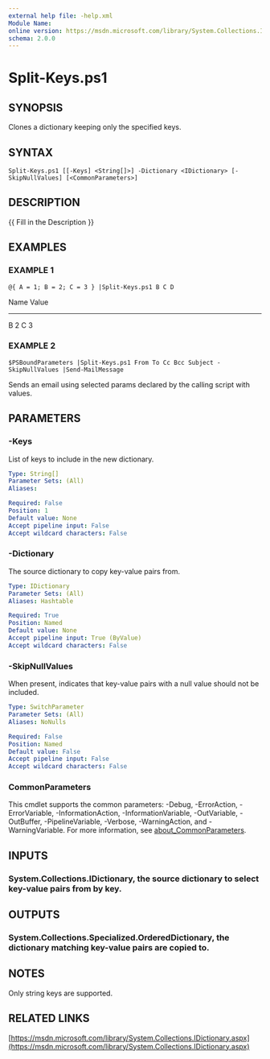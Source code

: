 ```yaml
---
external help file: -help.xml
Module Name:
online version: https://msdn.microsoft.com/library/System.Collections.IDictionary.aspx
schema: 2.0.0
---
```


# Split-Keys.ps1

## SYNOPSIS
Clones a dictionary keeping only the specified keys.

## SYNTAX

```
Split-Keys.ps1 [[-Keys] <String[]>] -Dictionary <IDictionary> [-SkipNullValues] [<CommonParameters>]
```

## DESCRIPTION
{{ Fill in the Description }}

## EXAMPLES

### EXAMPLE 1
```
@{ A = 1; B = 2; C = 3 } |Split-Keys.ps1 B C D
```

Name Value
---- -----
B    2
C    3

### EXAMPLE 2
```
$PSBoundParameters |Split-Keys.ps1 From To Cc Bcc Subject -SkipNullValues |Send-MailMessage
```

Sends an email using selected params declared by the calling script with values.

## PARAMETERS

### -Keys
List of keys to include in the new dictionary.

```yaml
Type: String[]
Parameter Sets: (All)
Aliases:

Required: False
Position: 1
Default value: None
Accept pipeline input: False
Accept wildcard characters: False
```

### -Dictionary
The source dictionary to copy key-value pairs from.

```yaml
Type: IDictionary
Parameter Sets: (All)
Aliases: Hashtable

Required: True
Position: Named
Default value: None
Accept pipeline input: True (ByValue)
Accept wildcard characters: False
```

### -SkipNullValues
When present, indicates that key-value pairs with a null value should not be included.

```yaml
Type: SwitchParameter
Parameter Sets: (All)
Aliases: NoNulls

Required: False
Position: Named
Default value: False
Accept pipeline input: False
Accept wildcard characters: False
```

### CommonParameters
This cmdlet supports the common parameters: -Debug, -ErrorAction, -ErrorVariable, -InformationAction, -InformationVariable, -OutVariable, -OutBuffer, -PipelineVariable, -Verbose, -WarningAction, and -WarningVariable. For more information, see [about_CommonParameters](http://go.microsoft.com/fwlink/?LinkID=113216).

## INPUTS

### System.Collections.IDictionary, the source dictionary to select key-value pairs from by key.
## OUTPUTS

### System.Collections.Specialized.OrderedDictionary, the dictionary matching key-value pairs are copied to.
## NOTES
Only string keys are supported.

## RELATED LINKS

[https://msdn.microsoft.com/library/System.Collections.IDictionary.aspx](https://msdn.microsoft.com/library/System.Collections.IDictionary.aspx)


